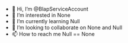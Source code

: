 - 👋 Hi, I’m @BlapServiceAccount
- 👀 I’m interested in None
- 🌱 I’m currently learning Null
- 💞️ I’m looking to collaborate on None and Null
- 📫 How to reach me Null == None

<!---
BlapServiceAccount/BlapServiceAccount is a ✨ special ✨ repository because its `README.md` (this file) appears on your GitHub profile.
You can click the Preview link to take a look at your changes.
--->
